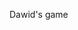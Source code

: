 Dawid's game
<html>
<body>
<script>
console.log('Welcome to your world.Your goal is to defeat the robots because they are enemies.')

//TESTY

var komoda = [12,93,72,128,199,88,77];

for (var szuflada = 1; szuflada<komoda.length; szuflada++) {
console.log(komoda[szuflada]);
}

var szkola = {
klasy:8,
nauczyciele:16,
dzieci:132};

console.log(szkola);

szkola.klasy++;

console.log(szkola);

szkola.nauczyciele--;

console.log(szkola);

console.log(szkola);

console.log (szkola.nauczyciele + szkola.dzieci);

for (var i=0; i<10; i++){console.log(Math.random());
}
//*************************************\\


//CONSTANTS

var CANVAS_WIDTH = 800;
var CANVAS_HEIGHT = 600;
var NANONAUT_WIDTH = 181;
var NANONAUT_HEIGHT = 229;
var GROUND_Y = 540;
var NANONAUT_Y_ACCELERATION = 1;
var SPACE_KEYCODE = 32;
var NANONAUT_JUMP_SPEED = 20;
var NANONAUT_X_SPEED = 5;
var BACKGROUND_WIDTH = 1000;
//var NANONAUT_NR_FRAMES_PER_ROW = 5;
var NANONAUT_NR_ANIMATION_FRAMES = 7;
var NANONAUT_ANIMATION_SPEED = 3;
var ROBOT_WIDTH = 141;
var ROBOT_HEIGHT = 139;
var ROBOT_NR_ANIMATION_FRAMES = 9;
var ROBOT_ANIMATION_SPEED = 5;
var ROBOT_X_SPEED = 4;
var MIN_DISTANCE_BETWEEN_ROBOTS = 400;
var MAX_DISTANCE_BETWEEN_ROBOTS = 1200;
var MAX_ACTIVE_ROBOTS = 3;
var SPEED_INCREMENT = 0.1;


//SETUP

var speedMult=1;
var cameraX = 0;
var cameraY = 0;
var canvas = document.createElement('canvas');
var c = canvas.getContext('2d');
canvas.width = CANVAS_WIDTH;
canvas.height = CANVAS_HEIGHT;
canvas.style.left = "5px";
canvas.style.top = "-50px";
canvas.style.position = "absolute";
canvas.addEventListener('touchstart',onKeyDown);
canvas.addEventListener('touchend',onKeyUp);
document.body.appendChild(canvas);

var nanonautImage = new Image();
nanonautImage.src = 'animatedNanonaut.png';

var backgroundImage = new Image();
backgroundImage.src = 'background.png';

var bush1Image = new Image();
bush1Image.src = 'bush1.png';

var bush2Image = new Image();
bush2Image.src = 'bush2.png';

var robotImage = new Image();
robotImage.src = 'animatedRobot.png';

var nanonautSpriteSheet = {
nrFramesPerRow: 5,
spriteWidth: NANONAUT_WIDTH,
spriteHeight: NANONAUT_HEIGHT,
image: nanonautImage
};

var robotSpriteSheet = {
nrFramesPerRow: 3,
spriteWidth:ROBOT_WIDTH,
spriteHeight: ROBOT_HEIGHT,
image: robotImage
};

var robotData = [];




var nanonautX = CANVAS_WIDTH / 2;
var nanonautY = GROUND_Y - NANONAUT_HEIGHT;

var nanonautYSpeed = 0;
var nanonautIsInTheAir = false;

window.addEventListener('touchstart',onTouchDown);
window.addEventListener('touchend',onTouchUp);
window.addEventListener('keydown',onKeyDown);
window.addEventListener('keyup',onKeyUp);
window.addEventListener('load',start);

var spaceKeyIsPressed = false;
var nanonautFrameNr = 0;

var gameFrameCounter = 0;
var bushData = generateBushes();

function start() {
window.requestAnimationFrame(mainLoop);
//document.addEventListener('touchstart', onKeyDown);
//document.addEventListener('touchend', onKeyUp);
}

function generateBushes(){
var generatedBushData = [];
var bushX = 0
while (bushX<(2*CANVAS_WIDTH)){
var bushImage;
if(Math.random()>=0.5) {
bushImage = bush1Image;
} else {
bushImage = bush2Image;}
generatedBushData.push({x:bushX,
y:80+Math.random()*20,
image:bushImage});
bushX += 150+Math.random()*200;
}
return generatedBushData;}



//MAIN LOOP

function mainLoop(){
update();
draw();
window.requestAnimationFrame(mainLoop);
}


//PLAYER INPUT

function onKeyDown(event) {
//console.log(event.keyCode);
if (event.keyCode === SPACE_KEYCODE) {
spaceKeyIsPressed = true;
}
}

function onTouchDown(event) {
spaceKeyIsPressed = true;
}

function onKeyUp(event) {
if (event.keyCode === SPACE_KEYCODE) {
spaceKeyIsPressed = false;
}
}

function onTouchUp(event) {
spaceKeyIsPressed = false;
}


//UPDATING

function update(){
gameFrameCounter = gameFrameCounter + 1;
//update nanonaut
nanonautX = nanonautX + NANONAUT_X_SPEED;

if (spaceKeyIsPressed && !nanonautIsInTheAir) {
nanonautYSpeed = -NANONAUT_JUMP_SPEED;
nanonautIsInTheAir = true;
}
nanonautY = nanonautY + nanonautYSpeed;
nanonautYSpeed = nanonautYSpeed + NANONAUT_Y_ACCELERATION;
if (nanonautY > (GROUND_Y - NANONAUT_HEIGHT)) {
nanonautY = GROUND_Y - NANONAUT_HEIGHT;
nanonautYSpeed = 0;
nanonautIsInTheAir = false;
}
// update animation
if ((gameFrameCounter % NANONAUT_ANIMATION_SPEED) === 0){
nanonautFrameNr = nanonautFrameNr + 1;
if (nanonautFrameNr >= NANONAUT_NR_ANIMATION_FRAMES) {
nanonautFrameNr = 0;
}
}

//update camera
cameraX = nanonautX - 150;


//UPDATE bushes
for (var i = 0;i<bushData.length; i++) {
if ((bushData[i].x - cameraX)< - CANVAS_WIDTH){
bushData[i].x +=(2*CANVAS_WIDTH)+150;}}

//UPDATE ROBOTS
updateRobots();
}

function updateRobots() {
//move & animate robots
for (var i = 0;i<robotData.length;i++) {
robotData[i].x-=(ROBOT_X_SPEED*speedMult);
if ((gameFrameCounter % ROBOT_ANIMATION_SPEED) === 0) {
robotData[i].frameNr++;
if (robotData[i].frameNr>= ROBOT_NR_ANIMATION_FRAMES) {
robotData[i].frameNr = 0;
}
}
}
//REMOVE ROBOTS
var robotIndex = 0;
while(robotIndex<robotData.length) {
if (robotData[robotIndex].x<cameraX-ROBOT_WIDTH){
robotData.splice(robotIndex,1);
console.log("i removed a ROBOT");
// slowly speed up
speedMult=1+1.5*Math.random();
}else {
robotIndex++;
}
}
if (robotData.length<MAX_ACTIVE_ROBOTS) {
var lastRobotX = CANVAS_WIDTH;
if (robotData.length>0) {
 lastRobotX = robotData[robotData.length-1].x;
 }
var newRobotX = lastRobotX+MIN_DISTANCE_BETWEEN_ROBOTS+Math.random()*(MAX_DISTANCE_BETWEEN_ROBOTS-MIN_DISTANCE_BETWEEN_ROBOTS);
robotData.push({
x:newRobotX,
y:GROUND_Y-ROBOT_HEIGHT,
frameNr:0
});
}
}


//DRAWING

function draw(){
//c.clearRect(0,0,CANVAS_WIDTH,CANVAS_HEIGHT);

//Draw the sky.
c.fillStyle = 'lightskyblue';
c.fillRect(0,0,CANVAS_WIDTH,GROUND_Y - 40);

//Draw the background.
var backgroundX = -(cameraX % BACKGROUND_WIDTH);
c.drawImage(backgroundImage,backgroundX,-210);
c.drawImage(backgroundImage,backgroundX + BACKGROUND_WIDTH,-210);
//Draw the ground.
c.fillStyle =  'rgb(56,255,43)';
c.fillRect(0,GROUND_Y - 40,CANVAS_WIDTH,CANVAS_HEIGHT - GROUND_Y + 40);

//draw the bush
for (var i = 0; i<bushData.length;i++){
c.drawImage(bushData[i].image,bushData[i].x - cameraX,GROUND_Y - bushData[i].y - cameraY);
}
//c.drawImage(bush1Image,750,GROUND_Y - 90);
//draw the nanonaut
//c.drawImage(nanonautImage,nanonautX - cameraX,nanonautY - cameraY);

//draw the robots
for (var i = 0; i<robotData.length; i++) {
drawAnimatedSprite(robotData[i].x-cameraX,
robotData[i].y-cameraY,robotData[i].frameNr,robotSpriteSheet);
}

//Draw the Nanonaut.
drawAnimatedSprite(nanonautX-cameraX,nanonautY-cameraY,
nanonautFrameNr,nanonautSpriteSheet);

//Draw the Nanonaut.
//var nanonautSpriteSheetRow = Math.floor(nanonautFrameNr/NANONAUT_NR_FRAMES_PER_ROW);
//var nanonautSpriteSheetColumn = nanonautFrameNr% NANONAUT_NR_FRAMES_PER_ROW;
//var nanonautSpriteSheetSheetX = nanonautSpriteSheetColumn * NANONAUT_WIDTH;
//var nanonautSpriteSheetSheetY = nanonautSpriteSheetRow * NANONAUT_HEIGHT;
//c.drawImage(nanonautImage,nanonautSpriteSheetSheetX,nanonautSpriteSheetSheetY,NANONAUT_WIDTH,NANONAUT_HEIGHT,nanonautX - cameraX,nanonautY - //cameraY,NANONAUT_WIDTH,NANONAUT_HEIGHT);
}

//draw animated sprite
function drawAnimatedSprite(screenX,screenY,frameNr,spriteSheet) {
var spriteSheetRow = Math.floor(frameNr / spriteSheet.nrFramesPerRow);
var spriteSheetColumn = frameNr % spriteSheet.nrFramesPerRow;
var spriteSheetX = spriteSheetColumn * spriteSheet.spriteWidth;
var spriteSheetY = spriteSheetRow * spriteSheet.spriteHeight;
c.drawImage(
spriteSheet.image,
spriteSheetX, spriteSheetY, 
spriteSheet.spriteWidth, spriteSheet.spriteHeight, screenX, screenY,
spriteSheet.spriteWidth, spriteSheet.spriteHeight
);
}


</script>
</body>
</html>
